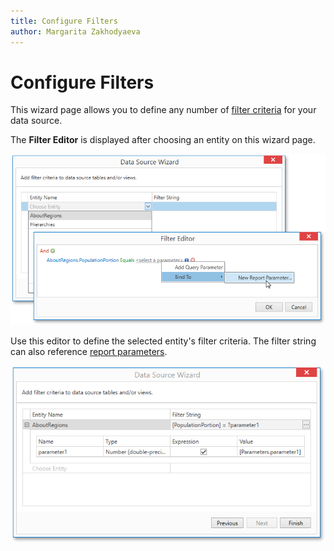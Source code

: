 ```yaml
---
title: Configure Filters
author: Margarita Zakhodyaeva
---
```

# Configure Filters

This wizard page allows you to define any number of [filter criteria](../../../../report-designer-for-winforms/use-expressions.md) for your data source.

The **Filter Editor** is displayed after choosing an entity on this wizard page.

![ef-datasource-configure-filters-editor-report-parameter](../../../../../../images/ef-datasource-configure-filters-editor-report-parameter131075.png)

Use this editor to define the selected entity's filter criteria. The filter string can also reference [report parameters](../../../creating-reports/providing-data/report-parameters.md).

![ef-datasource-configure-filters-finish](../../../../../../images/ef-datasource-configure-filters-finish131076.png)
